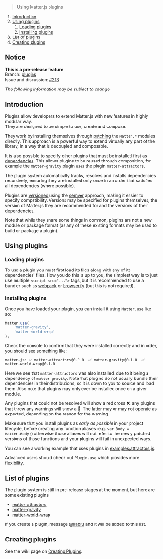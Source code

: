 > Using Matter.js plugins 

1. [Introduction](#introduction)
1. [Using plugins](#using-plugins)
    1. [Loading plugins](#loading-plugins)
    1. [Installing plugins](#installing-plugins)
1. [List of plugins](#list-of-plugins)
1. [Creating plugins](#creating-plugins)

## Notice

**This is a pre-release feature**  
Branch: [plugins](https://github.com/liabru/matter-js/tree/plugins)  
Issue and discussion: [#213](https://github.com/liabru/matter-js/issues/213)  

_The following information may be subject to change_

## Introduction

Plugins allow developers to extend Matter.js with new features in highly modular way.  
They are designed to be simple to use, create and compose.

They work by installing themselves through [patching](https://github.com/liabru/matter-js/wiki/Creating-plugins#patching) the `Matter.*` modules directly.
This approach is a powerful way to extend virtually any part of the library, in a way that is decoupled and composable.

It is also possible to specify other plugins that must be installed first as [dependencies](https://github.com/liabru/matter-js/wiki/Creating-plugins#using-other-plugins-as-dependencies).
This allows plugins to be reused through composition, for example the `matter-gravity` plugin `uses` the plugin `matter-attractors`.

The plugin system automatically tracks, resolves and installs dependencies recursively, ensuring they are installed only once in an order that satisfies all dependencies (where possible).

Plugins are [versioned](https://github.com/liabru/matter-js/wiki/Creating-plugins#versioning) using the [semver](http://semver.org/) approach, making it easier to specify compatibility. Versions may be specified for plugins themselves, the version of Matter.js they are recommended for and the versions of their dependencies.

Note that while they share some things in common, plugins are not a new module or package format (as any of these existing formats may be used to build or package a plugin).

## Using plugins

### Loading plugins

To use a plugin you must first load its files along with any of its dependencies' files.
How you do this is up to you, the simplest way is to just use multiple `<script src="...">` tags,
but it is recommended to use a bundler such as [webpack](https://webpack.github.io/) or [browserify](http://browserify.org/) (but this is not required).

### Installing plugins

Once you have loaded your plugin, you can install it using `Matter.use` like so:

```js
Matter.use(
    'matter-gravity', 
    'matter-world-wrap'
);
```

Check the console to confirm that they were installed correctly and in order, you should see something like:

```
matter-js: ✅ matter-attractors@0.1.0  ✅ matter-gravity@0.1.0  ✅ matter-world-wrap@0.1.0
```

Here we see that `matter-attractors` was also installed, due to it being a dependency of `matter-gravity`. 
Note that plugins do not usually bundle their dependencies in their distributions, so it is down to you to source and load them.
Also note that plugins may only ever be installed once on a given module.

Any plugins that could not be resolved will show a red cross ❌, any plugins that threw any warnings will show a 🔶.
The latter may or may not operate as expected, depending on the reason for the warning.

Make sure that you install plugins as _early as possible_ in your project lifecycle, before creating any function aliases (e.g. `var Body = Matter.Body;`) otherwise those aliases will not refer to the newly patched versions of those functions and your plugins will fail in unexpected ways.

You can see a working example that uses plugins in [examples/attractors.js](https://github.com/liabru/matter-js/blob/plugins/examples/airFriction.js).

Advanced users should check out `Plugin.use` which provides more flexibility.

## List of plugins

The plugin system is still in pre-release stages at the moment, but here are some existing plugins:

- [matter-attractors](https://github.com/liabru/matter-js/blob/plugins/examples/attractorsPlugin.js)
- [matter-gravity](https://github.com/liabru/matter-js/blob/plugins/examples/gravityPlugin.js)
- [matter-world-wrap](https://github.com/liabru/matter-js/blob/plugins/examples/worldWrapPlugin.js)

If you create a plugin, message [@liabru](https://twitter.com/liabru) and it will be added to this list.

## Creating plugins

See the wiki page on [Creating Plugins](https://github.com/liabru/matter-js/wiki/Creating-plugins).
